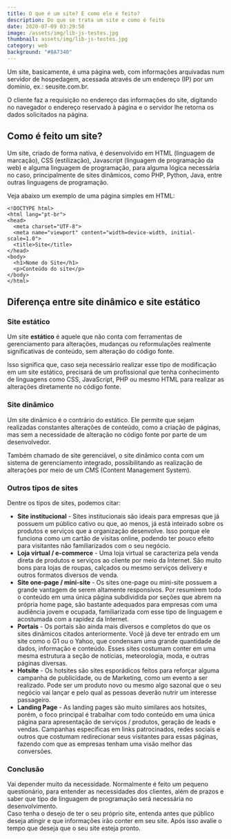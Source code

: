 ```yaml
---
title: O que é um site? E como ele é feito?
description: Do que se trata um site e como é feito
date: 2020-07-09 03:29:58
image: /assets/img/lib-js-testes.jpg
thumbnail: assets/img/lib-js-testes.jpg
category: web
background: "#8A7340"
---
```

Um site, basicamente, é uma página web, com informações arquivadas num servidor de hospedagem, acessada através de um endereço (IP) por um domínio, ex.: seusite.com.br.

O cliente faz a requisição no endereço das informações do site, digitando no navegador o endereço reservado à página e o servidor lhe retorna os dados solicitados na página.

## Como é feito um site?

Um site, criado de forma nativa, é desenvolvido em HTML (linguagem de marcação), CSS (estilização), Javascript (linguagem de programação da web) e alguma linguagem de programação, para alguma lógica necessária no caso, principalmente de sites dinâmicos, como PHP, Python, Java, entre outras linguagens de programação.

Veja abaixo um exemplo de uma página simples em HTML:

```razor
<!DOCTYPE html> 
<html lang="pt-br">
<head>
  <meta charset="UTF-8">
  <meta name="viewport" content="width=device-width, initial-scale=1.0">
  <title>Site</title>
</head>
<body>
  <h1>Nome do Site</h1>
  <p>Conteúdo do site</p>
</body>
</html>
```

## Diferença entre site dinâmico e site estático

### Site estático

Um site **estático** é aquele que não conta com ferramentas de gerenciamento para alterações, mudanças ou reformulações realmente significativas de conteúdo, sem alteração do código fonte.

Isso significa que, caso seja necessário realizar esse tipo de modificação em um site estático, precisará de um profissional que tenha conhecimento de linguagens como CSS, JavaScript, PHP ou mesmo HTML para realizar as alterações diretamente no código fonte.

### Site dinâmico

Um site dinâmico é o contrário do estático. Ele permite que sejam realizadas constantes alterações de conteúdo, como a criação de páginas, mas sem a necessidade de alteração no código fonte por parte de um desenvolvedor.

Também chamado de site gerenciável, o site dinâmico conta com um sistema de gerenciamento integrado, possibilitando as realização de alterações por meio de um CMS (Content Management System).

### Outros tipos de sites

Dentre os tipos de sites, podemos citar:

* **Site institucional** - Sites institucionais são ideais para empresas que já possuem um público cativo ou que, ao menos, já está inteirado sobre os produtos e serviços que a organização desenvolve. Isso porque ele funciona como um cartão de visitas online, podendo ter pouco efeito para visitantes não familiarizados com o seu negócio.
* **Loja virtual / e-commerce** - Uma loja virtual se caracteriza pela venda direta de produtos e serviços ao cliente por meio da Internet. São muito bons para lojas de roupas, calçados ou mesmo serviços delivery e outros formatos diversos de venda.
* **Site one-page / mini-site** - Os sites one-page ou mini-site possuem a grande vantagem de serem altamente responsivos. Por resumirem todo o conteúdo em uma única página subdividida por seções que abrem na própria home page, são bastante adequados para empresas com uma audiência jovem e ocupada, familiarizada com esse tipo de linguagem e acostumada com a rapidez da Internet.
* **Portais** - Os portais são ainda mais diversos e completos do que os sites dinâmicos citados anteriormente. Você já deve ter entrado em um site como o G1 ou o Yahoo, que condensam uma grande quantidade de dados, informação e conteúdo. Esses sites costumam conter em uma mesma estrutura a seção de notícias, meteorologia, moda, e outras páginas diversas.
* **Hotsite** - Os hotsites são sites esporádicos feitos para reforçar alguma campanha de publicidade, ou de Marketing, como um evento a ser realizado. Pode ser um produto novo ou mesmo algo sazonal que o seu negócio vai lançar e pelo qual as pessoas deverão nutrir um interesse passageiro.
* **Landing Page** - As landing pages são muito similares aos hotsites, porém, o foco principal é trabalhar com todo conteúdo em uma única página para apresentação de serviços / produtos, geração de leads e vendas. Campanhas específicas em links patrocinados, redes sociais e outros que costumam redirecionar seus visitantes para essas páginas, fazendo com que as empresas tenham uma visão melhor das conversões.

### Conclusão

Vai depender muito da necessidade. Normalmente é feito um pequeno questionário, para entender as necessidades dos clientes, além de prazos e saber que tipo de linguagem de programação será necessária no desenvolvimento. \
Caso tenha o desejo de ter o seu próprio site, entenda antes que público deseja atingir e que informações irão conter em seu site. Após isso avalie o tempo que deseja que o seu site esteja pronto.
